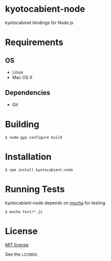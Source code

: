# kyotocabient-node
kyotocabinet bindings for Node.js


# Requirements

## OS

- Linux
- Mac OS X

## Dependencies

- Git


# Building

    $ node-gyp configure build


# Installation

    $ npm install kyotocabient-node


# Running Tests

kyotocabient-node depends on [mocha](http://visionmedia.github.com/mocha/) for testing.

    $ mocha test/*.js


# License

[MIT license](http://www.opensource.org/licenses/mit-license.php).

See the `LICENSE`.
